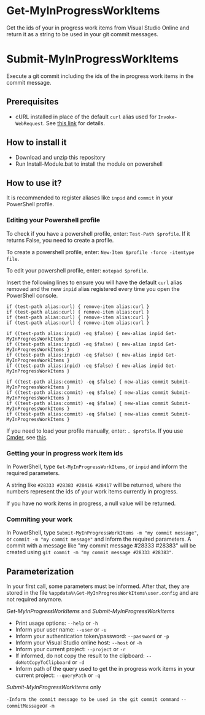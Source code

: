 # Get-MyInProgressWorkItems
Get the ids of your in progress work items from Visual Studio Online and return it as a string to be used in your git commit messages.

# Submit-MyInProgressWorkItems
Execute a git commit including the ids of the in progress work items in the commit message.

## Prerequisites
- cURL installed in place of the default `curl` alias used for `Invoke-WebRequest`. See [this link](http://thesociablegeek.com/azure/using-curl-in-powershell/) for details.

## How to install it
- Download and unzip this repository
- Run Install-Module.bat to install the module on powershell

## How to use it?
It is recommended to register aliases like `inpid` and `commit` in your PowerShell profile.

### Editing your Powershell profile
To check if you have a powershell profile, enter: `Test-Path $profile`. If it returns False, you need to create a profile.

To create a powershell profile, enter: `New-Item $profile -force -itemtype file`.

To edit your powershell profile, enter: `notepad $profile`.

Insert the following lines to ensure you will have the default `curl` alias removed and the new `inpid` alias registered every time you open the PowerShell console.

```
if (test-path alias:curl) { remove-item alias:curl }
if (test-path alias:curl) { remove-item alias:curl }
if (test-path alias:curl) { remove-item alias:curl }
if (test-path alias:curl) { remove-item alias:curl }

if ((test-path alias:inpid) -eq $false) { new-alias inpid Get-MyInProgressWorkItems }
if ((test-path alias:inpid) -eq $false) { new-alias inpid Get-MyInProgressWorkItems }
if ((test-path alias:inpid) -eq $false) { new-alias inpid Get-MyInProgressWorkItems }
if ((test-path alias:inpid) -eq $false) { new-alias inpid Get-MyInProgressWorkItems }

if ((test-path alias:commit) -eq $false) { new-alias commit Submit-MyInProgressWorkItems }
if ((test-path alias:commit) -eq $false) { new-alias commit Submit-MyInProgressWorkItems }
if ((test-path alias:commit) -eq $false) { new-alias commit Submit-MyInProgressWorkItems }
if ((test-path alias:commit) -eq $false) { new-alias commit Submit-MyInProgressWorkItems }
```

If you need to load your profile manually, enter: `. $profile`.
If you use [Cmder](http://www.cmder.net), see [this](https://github.com/cmderdev/cmder/issues/505).

### Getting your in progress work item ids

In PowerShell, type `Get-MyInProgressWorkItems`, or `inpid` and inform the required parameters.

A string like `#28333 #28383 #28416 #28417` will be returned, where the numbers represent the ids of your work items currently in progress.

If you have no work items in progress, a null value will be returned.

### Commiting your work

In PowerShell, type `Submit-MyInProgressWorkItems -m "my commit message"`, or `commit -m "my commit message"` and inform the required parameters.
A commit with a message like "my commit message #28333 #28383" will be created using `git commit -m "my commit message #28333 #28383"`.

## Parameterization
In your first call, some parameters must be informed. After that, they are stored in the file `%appdata%\Get-MyInProgressWorkItems\user.config` and are not required anymore.

*Get-MyInProgressWorkItems* and *Submit-MyInProgressWorkItems*

- Print usage options:
`--help` or `-h`
- Inform your user name:
`--user` or `-u`
- Inform your authentication token/password:
`--password` or `-p`
- Inform your Visual Studio online host:
`--host` or `-h`
- Inform your current project:
`--project` or `-r`
- If informed, do not copy the result to the clipboard:
`--doNotCopyToClipboard` or `-d`
- Inform path of the query used to get the in progress work items in your current project:
`--queryPath` or `-q`

*Submit-MyInProgressWorkItems* only

`-Inform the commit message to be used in the git commit command`
`--commitMessage`or `-m`
